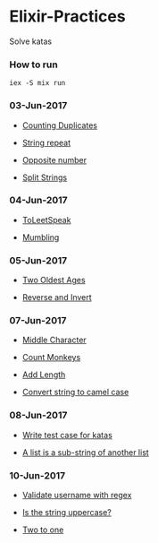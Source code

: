 # Elixir-Practices

Solve katas

### How to run

```
iex -S mix run
```

### 03-Jun-2017

- [Counting Duplicates](http://www.codewars.com/kata/counting-duplicates)

- [String repeat](http://www.codewars.com/kata/string-repeat)

- [Opposite number](http://www.codewars.com/kata/string-repeat)

- [Split Strings](http://www.codewars.com/kata/split-strings)

### 04-Jun-2017

- [ToLeetSpeak](http://www.codewars.com/kata/toleetspeak)

- [Mumbling](http://www.codewars.com/kata/mumbling)

### 05-Jun-2017

- [Two Oldest Ages](http://www.codewars.com/kata/two-oldest-ages-1)

- [Reverse and Invert](http://www.codewars.com/kata/reverse-and-invert)

### 07-Jun-2017

- [Middle Character](http://www.codewars.com/kata/get-the-middle-character)

- [Count Monkeys](http://www.codewars.com/kata/count-the-monkeys)

- [Add Length](http://www.codewars.com/kata/add-length)

- [Convert string to camel case](http://www.codewars.com/kata/convert-string-to-camel-case)

### 08-Jun-2017

- [Write test case for katas](https://github.com/vinhnglx/elixir-practices/blob/master/test/practices_test.exs)

- [A list is a sub-string of another list](http://www.codewars.com/kata/which-are-in)

### 10-Jun-2017

- [Validate username with regex](http://www.codewars.com/kata/simple-validation-of-a-username-with-regex)

- [Is the string uppercase?](http://www.codewars.com/kata/is-the-string-uppercase)

- [Two to one](http://www.codewars.com/kata/two-to-one)
